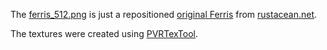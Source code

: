 The [ferris_512.png](/ferris_512.png) is just a repositioned [original Ferris](https://www.rustacean.net/assets/rustacean-orig-noshadow.png) from [rustacean.net](https://www.rustacean.net/).

The textures were created using [PVRTexTool](https://developer.imaginationtech.com/pvrtextool/).
